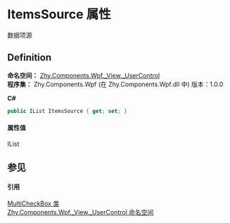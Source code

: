 # ItemsSource 属性


数据项源



## Definition
**命名空间：** <a href="N_Zhy_Components_Wpf__View__UserControl.md">Zhy.Components.Wpf._View._UserControl</a>  
**程序集：** Zhy.Components.Wpf (在 Zhy.Components.Wpf.dll 中) 版本：1.0.0

**C#**
``` C#
public IList ItemsSource { get; set; }
```



#### 属性值
IList

## 参见


#### 引用
<a href="T_Zhy_Components_Wpf__View__UserControl_MultiCheckBox.md">MultiCheckBox 类</a>  
<a href="N_Zhy_Components_Wpf__View__UserControl.md">Zhy.Components.Wpf._View._UserControl 命名空间</a>  
